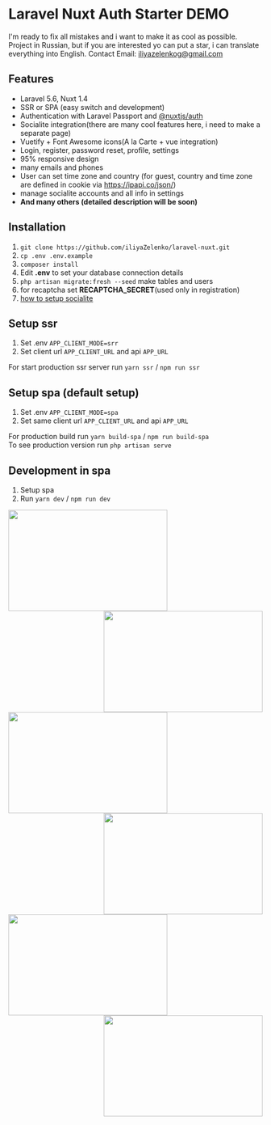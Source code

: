 # Laravel Nuxt Auth Starter DEMO

I'm ready to fix all mistakes and i want to make it as cool as possible.
Project in Russian, but if you are interested yo can put a star, i can translate everything into English.
Contact Email: iliyazelenkog@gmail.com

## Features

- Laravel 5.6, Nuxt 1.4
- SSR or SPA (easy switch and development)
- Authentication with Laravel Passport and [@nuxtjs/auth](https://github.com/nuxt-community/auth-module)
- Socialite integration(there are many cool features here, i need to make a separate page)
- Vuetify + Font Awesome icons(A la Carte + vue integration)
- Login, register, password reset, profile, settings
- 95% responsive design
- many emails and phones
- User can set time zone and country (for guest, country and time zone are defined in cookie via https://ipapi.co/json/)
- manage socialite accounts and all info in settings
- **And many others (detailed description will be soon)**

## Installation

1. `git clone https://github.com/iliyaZelenko/laravel-nuxt.git`
2. `cp .env .env.example`
3. `composer install`
4. Edit **.env** to set your database connection details
5. `php artisan migrate:fresh --seed` make tables and users
6. for recaptcha set **RECAPTCHA_SECRET**(used only in registration)
7. [how to setup socialite](./docs/SOCIALITE.md)

## Setup ssr
1. Set .env `APP_CLIENT_MODE=srr`
2. Set client url `APP_CLIENT_URL` and api `APP_URL`

For start production ssr server run `yarn ssr` / `npm run ssr`

## Setup spa (default setup)
1. Set .env `APP_CLIENT_MODE=spa`
2. Set same client url `APP_CLIENT_URL` and api `APP_URL`

For production build run `yarn build-spa` / `npm run build-spa`  
To see production version run `php artisan serve`


## Development in spa

1. Setup spa
2. Run `yarn dev` / `npm run dev`  


<img align="left" width="315" height="200" src="https://i.imgur.com/9rDip2L.png">
<img align="right" width="315" height="200" src="https://i.imgur.com/2mWCW9w.png">

<img align="left" width="315" height="200" src="https://i.imgur.com/WCqVvJe.png">
<img align="right" width="315" height="200" src="https://i.imgur.com/yREueWw.png">

<img align="left" width="315" height="200" src="https://i.imgur.com/xgFSMDu.png">
<img align="right" width="315" height="200" src="https://i.imgur.com/QhEjkU7.png">
